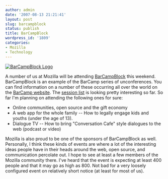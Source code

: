 ```yaml
---
author: admin
date: '2007-08-13 21:21:41'
layout: post
slug: barcampblock
status: publish
title: BarCampBlock
wordpress_id: '1809'
categories:
- Mozilla
- Technology
---
```


[![BarCampBlock
Logo](http://farm2.static.flickr.com/1326/1052730913_5a094ba78b_d.jpg)](http://www.flickr.com/photos/factoryjoe/1052730913/)

A number of us at Mozilla will be attending
[BarCampBlock](http://barcamp.org/BarCampBlock) this weekend.
BarCampBlock is an example of the BarCamp series of unconferences. You
can find information on a number of these occurring all over the world
on the [BarCamp website](http://www.barcamp.org). The [session
list](http://barcamp.org/BarCampBlockSessions) is looking pretty
interesting so far. So far I'm planning on attending the following ones
for sure:

-   Online communities, open source and the gift economy
-   A web app for the whole family -- How to legally engage kids and
    youths (under the age of 13).
-   Dialogue TV -- How to bring "Conversation Cafe" style dialogues to
    the web (podcast or video)

Mozilla is also proud to be one of the sponsors of BarCampBlock as well.
Personally, I think these kinds of events are where a lot of the
interesting ideas people have in their heads around the web, open
source, and communication percolate out. I hope to see at least a few
members of the Mozilla community there. I've heard that the event is
expecting at least 400 people and that it may go as high as 800. Not bad
for a very loosely configured event on relatively short notice (at least
for most of us).
